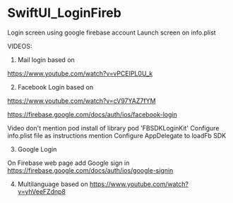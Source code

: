 # SwiftUI_LoginFireb
Login screen using google firebase account
Launch screen on info.plist

VIDEOS:

1. Mail login based on 

https://www.youtube.com/watch?v=vPCEIPL0U_k

2. Facebook Login based on 

https://www.youtube.com/watch?v=cV97YAZ7fYM

https://firebase.google.com/docs/auth/ios/facebook-login

 Video don't mention
  pod install of library
    pod 'FBSDKLoginKit'
  Configure info.plist file as instructions mention
  Configure AppDelegate to loadFb SDK

3. Google Login

On Firebase web page add Google sign in
https://firebase.google.com/docs/auth/ios/google-signin

4. Multilanguage based on 
https://www.youtube.com/watch?v=yhVeeFZdnp8
